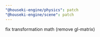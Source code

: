 ```yaml
---
"@houseki-engine/physics": patch
"@houseki-engine/scene": patch
---
```


fix transformation math (remove gl-matrix)
